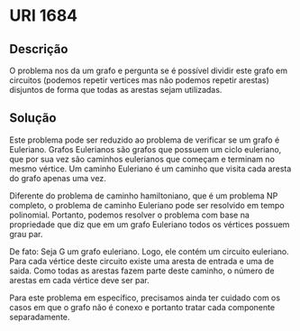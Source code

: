 # URI 1684## DescriçãoO problema nos da um grafo e pergunta se é possível dividir este grafo em circuitos (podemos repetir vertices mas não podemos repetir arestas) disjuntos de forma que todas as arestas sejam utilizadas.## SoluçãoEste problema pode ser reduzido ao problema de verificar se um grafo é Euleriano. Grafos Eulerianos são grafos que possuem um ciclo euleriano, que por sua vez são caminhos eulerianos que começam e terminam no mesmo vértice. Um caminho Euleriano é um caminho que visita cada aresta do grafo apenas uma vez. Diferente do problema de caminho hamiltoniano, que é um problema NP completo, o problema de caminho Euleriano pode ser resolvido em tempo polinomial. Portanto, podemos resolver o problema com base na propriedade que diz que em um grafo Euleriano todos os vértices possuem grau par. De fato: Seja G um grafo euleriano. Logo, ele contém um circuito euleriano. Para cada vértice deste circuito existe uma aresta de entrada e uma de saida. Como todas as arestas fazem parte deste caminho, o número de arestas em cada vértice deve ser par. Para este problema em específico, precisamos ainda ter cuidado com os casos em que o grafo não é conexo e portanto tratar cada componente separadamente.
